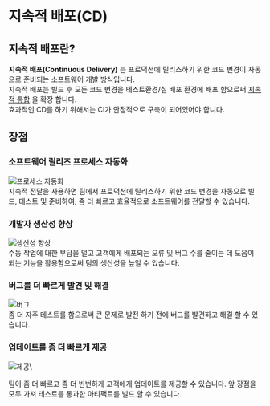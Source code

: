 # 지속적 배포(CD)

## 지속적 배포란?

**지속적 배포(Continuous Delivery)** 는 프로덕션에 릴리스하기 위한 코드 변경이 자동으로 준비되는 소프트웨어 개발 방식입니다.\
지속적 배포는 빌드 후 모든 코드 변경을 테스트환경/실 배포 환경에 배포 함으로써 [지속적 통합](https://github.com/lyutvs/DevOps\_Learn/blob/main/%EB%8D%B0%EB%B8%8C%EC%98%B5%EC%8A%A4/%EC%A7%80%EC%86%8D%EC%A0%81%ED%86%B5%ED%95%A9.md) 을 확장 합니다.\
효과적인 CD를 하기 위해서는 CI가 안정적으로 구축이 되어있어야 합니다.

## 장점

### 소프트웨어 릴리즈 프로세스 자동화

![프로세스 자동화](https://d1.awsstatic.com/product-marketing/DevOps/CICD\_automate-release.06a38e2a6d9e866ffb50ddb3168e6d9976c2ddf5.png)\
지속적 전달을 사용하면 팀에서 프로덕션에 릴리스하기 위한 코드 변경을 자동으로 빌드, 테스트 및 준비하여, 좀 더 빠르고 효율적으로 소프트웨어를 전달할 수 있습니다.

### 개발자 생산성 향상

![생산성 향상](https://d1.awsstatic.com/product-marketing/DevOps/CICD\_improve-productivity.c73191c7af7e9f0a859c9ec8af8b1bd4e4eae5be.png)\
수동 작업에 대한 부담을 덜고 고객에게 배포되는 오류 및 버그 수를 줄이는 데 도움이 되는 기능을 활용함으로써 팀의 생산성을 높일 수 있습니다.

### 버그를 더 빠르게 발견 및 해결

![버그](https://d1.awsstatic.com/product-marketing/DevOps/CICD\_find-bugs.a60937d9bd1ba25ac3781db46758ebe92c5c889a.png)\
좀 더 자주 테스트를 함으로써 큰 문제로 발전 하기 전에 버그를 발견하고 해결 할 수 있습니다.

### 업데이트를 좀 더 빠르게 제공

![제공](https://d1.awsstatic.com/product-marketing/DevOps/CICD\_deliver-updates.1d175ba80e02e998a0bcb5f4918bac95338820b2.png)\


팀이 좀 더 빠르고 좀 더 빈번하게 고객에게 업데이트를 제공할 수 있습니다. 앞 장점을 모두 가져 테스트를 통과한 아티팩트를 빌드 할 수 있습니다.
